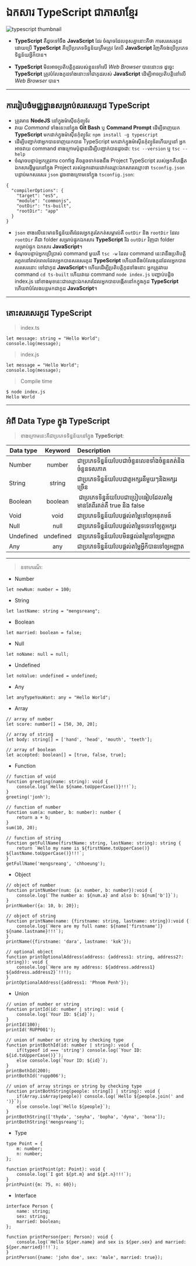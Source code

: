 # ឯកសារ TypeScript ជាភាសាខ្មែរ

![typescript thumbnail](/images/typescript.jpg "TypeScript Tutorial")

- **TypeScript** គឺដូចទៅចឹង **JavaScript** ដែរ ចំណុចដែលខុសគ្នានោះគឺថា ការសរសេរកូដដោយប្រើ **TypeScript** គឺប្រើប្រភេទទិន្នន័យត្រឹមត្រូវ តែបើ **JavaScript** វិញគឺចង់ប្រើប្រភេទទិន្នន័យអ្វីក៏បាន។

- **TypeScript** មិនអាចប្រតិបត្តិកូដរបស់ខ្លួនទៅលើ _Web Browser_ បាននោះទេ ដូច្នេះ **TypeScript** ត្រូវបំលែងកូដទាំងនោះទៅជាកូដរបស់ **JavaScript** ដើម្បីអាចប្រតិបត្តិនៅលើ _Web Browser_ បាន។

---

## ការរៀបចំមជ្ឈដ្ឋានសម្រាប់សរសេរកូដ TypeScript

- ត្រូវមាន **NodeJS** នៅក្នុងម៉ាស៊ីនកុំព្យូទ័រ
- វាយ _Command_ ទាំងនេះនៅក្នុង **Git Bash** ឬ **Command Prompt** ដើម្បីទាញយក **TypeScript** មកដាក់ក្នុងម៉ាស៊ីនកុំព្យូទ័រ: `npm install -g typescript`
- ដើម្បីបញ្ជាក់ថាអ្នកបានទាញយកបាន TypeScript មកដាក់ក្នុងម៉ាស៊ីនកុំព្យូទ័រហើយឬនៅ អ្នកអាចវាយ command ខាងក្រោមប៉ុន្មានដើម្បីបញ្ជាក់បានដូចជា: `tsc --version` ឬ `tsc --help`
- ចំណុចបន្ទាប់អ្នកត្រូវការ config តិចតួចទាក់ទងនឹង Project TypeScript របស់អ្នកគឺបង្កើតឯកសារថ្មីមួយនៅក្នុង Project របស់អ្នកដោយដាក់ឈ្មោះឯកសារឈ្មោះថា `tsconfig.json` បន្ទាប់មកសរសេរ `json` ដូចខាងក្រោមទៅក្នុង `tsconfig.json`:

```
{
  "compilerOptions": {
    "target": "es5",
    "module": "commonjs",
    "outDir": "ts-built",
    "rootDir": "app"
  }
}
```

- `json` ខាងលើនេះមានទិន្នន័យពីរដែលអ្នកគួរតែកត់សម្គាល់គឺ `outDir` និង `rootDir` ដែល​ `rootDir` គឺជា folder សម្រាប់ផ្ទុកឯកសារ **TypeScript** រីឯ `outDir` វិញជា folder សម្រាប់ផ្ទុក ឯកសារ **JavaScript**។
- ចំណុចបន្ទាប់អ្នកប្រើប្រាស់ command មួយគឺ `tsc -w` ដែល command នេះវានឹងប្រតិបត្តិរហូតនៅរាល់ពេលដែលអ្នកបានសរសេរកូដ **TypeScript** ហើយវានឹងបំលែងកូដដែលអ្នកបានសរសេរនោះ ទៅជាកូដ **JavaScript**។ ហើយដើម្បីប្រតិបត្តិកូដទាំងនោះ អ្នកត្រូវវាយ command `cd ts-built` ហើយវាយ command `node index.js` បញ្ជាប់បន្តិច index.js នៅខាងមុខនេះជាឈ្មោះឯកសារដែលអ្នកបានបង្កើតនៅកក្នុងកូដ **​TypeScript** ហើយវាបំលែងបន្តមកជាកូដ **JavaScript**។

---

## តោះសរសេរកូដ TypeScript

> index.ts

```
let message: string = "Hello World";
console.log(message);
```

> index.js

```
let message = "Hello World";
console.log(message);
```

> Compile time

```
$ node index.js
Hello World
```

---

## អំពី Data Type ក្នុង TypeScript

> ខាងក្រោមនេះគឺជាប្រភេទទិន្នន័យនៅក្នុង **TypeScript**:

| Data type |  Keyword  | Description                                                         |
| --------- | :-------: | :------------------------------------------------------------------ |
| Number    |  number   | ជាប្រភេទទិន្នន័យបែបជាចំនួនលេខទាំងចំនួនគត់និងចំនួនទសភាគ              |
| String    |  string   | ជាប្រភេទទិន្នន័យបែបជាតួអក្សរនីមួយៗនិងអក្សរច្រើន                     |
| Boolean   |  boolean  | ​ ជាប្រភេទទិន្នន័យបែបជាប្រៀបធៀបដែលតម្លៃមានតែពីរគត់គឺ true និង false |
| Void      |   void    | ជាប្រភេទទិន្នន័យបែបផ្តល់តម្លៃទៅឲ្យអនុគមន៍                           |
| Null      |   null    | ជាប្រភេទទិន្នន័យបែបផ្តល់តម្លៃទទេទៅឲ្យតួអក្សរ                        |
| Undefined | undefined | ជាប្រភេទទិន្នន័យបែបមិនផ្តល់តម្លៃទៅឲ្យអញ្ញាត                         |
| Any       |    any    | ជាប្រភេទទិន្នន័យបែបផ្តល់តម្លៃអ្វីក៏បានទៅឲ្យអញ្ញាត                   |

---

> ឧទាហរណ៏:

- Number

```
let newNum: number = 100;
```

- String

```
let lastName: string = "mengsreang";
```

- Boolean

```
let married: boolean = false;
```

- Null

```
let noName: null = null;
```

- Undefined

```
let noValue: undefined = undefined;
```

- Any

```
let anyTypeYouWant: any = "Hello World";
```

- Array

```
// array of number
let score: number[] = [50, 30, 20];

// array of string
let body: string[] = ['hand', 'head', 'mouth', 'teeth'];

// array of boolean
let accepted: boolean[] = [true, false, true];
```

- Function

```
// function of void
function greeting(name: string): void {
    console.log(`Hello ${name.toUpperCase()}!!!`);
}
greeting('jonh');

// function of number
function sum(a: number, b: number): number {
    return a + b;
}
sum(10, 20);

// function of string
function getFullName(firstName: string, lastName: string): string {
    return `Hello my name is ${firstName.toUpperCase()} ${lastName.toUpperCase()}!!!`;
}
getFullName('mengsreang', 'chhoeung');
```

- Object

```
// object of number
function printNumber(num: {a: number, b: number}):void {
    console.log(`The number a: ${num.a} and also b: ${num['b']}`);
}
printNumber({a: 10, b: 20});

// object of string
function printName(name: {firstname: string, lastname: string}):void {
    console.log(`Here are my full name: ${name['firstname']} ${name.lastname}!!!`);
}
printName({firstname: 'dara', lastname: 'kok'});

// optional object
function printOptionalAddress(address: {address1: string, address2?: string}): void {
    console.log(`Here are my address: ${address.address1} ${address.address2}`!!!);
}
printOptionalAddress({address1: 'Phnom Penh'});
```

- Union

```
// union of number or string
function printId(id: number | string): void {
    console.log(`Your ID: ${id}`);
}
printId(100);
printId('RUPP001');

// union of number or string by checking type
function printBothId(id: number | string): void {
    if(typeof id === 'string') console.log(`Your ID: ${id.toUpperCase()}`);
    else console.log(`Your ID: ${id}`);
}
printBothId(200);
printBothId('rupp006');

// union of array strings or string by checking type
function printBothString(people: string[] | string): void {
    if(Array.isArray(people)) console.log(`Hello ${people.join(' and ')}`);
    else console.log(`Hello ${people}`);
}
printBothString(['thyda', 'seyha', 'bopha', 'dyna', 'bona']);
printBothString('mengsreang');
```

- Type

```
type Point = {
    m: number;
    n: number;
};

function printPoint(pt: Point): void {
    console.log(`I got ${pt.m} and ${pt.n}!!!`);
}
printPoint({m: 75, n: 60});
```

- Interface

```
interface Person {
    name: string;
    sex: string;
    married: boolean;
};

function printPerson(per: Person): void {
    console.log(`Hello ${per.name} and sex is ${per.sex} and married: ${per.married}!!!`);
}
printPerson({name: 'john doe', sex: 'male', married: true});
```
